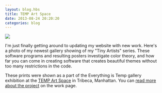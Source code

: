```yaml
---
layout: blog.hbs
title: TEMP Art Space
date: 2013-08-24 20:20:20
categories: blog
---
```


<div class="wide-750">
  <img src="https://assets.runemadsen.com/blog/tempgallery.jpg" />
</div>

I'm just finally getting around to updating my website with new work. Here's a
photo of my newest gallery showing of my "Tiny Artists" series. These software
programs and resulting posters investigate color theory, and how far you can
come in creating software that creates beautiful themes without too many
restrictions in the code.

These prints were shown as a part of the Everything is Temp gallery exhibition
at the [TEMP Art Space](http://tempartspace.com/) in Tribeca, Manhattan. You can
[read more about the project](/work/tiny-artists-456) on the work page.

